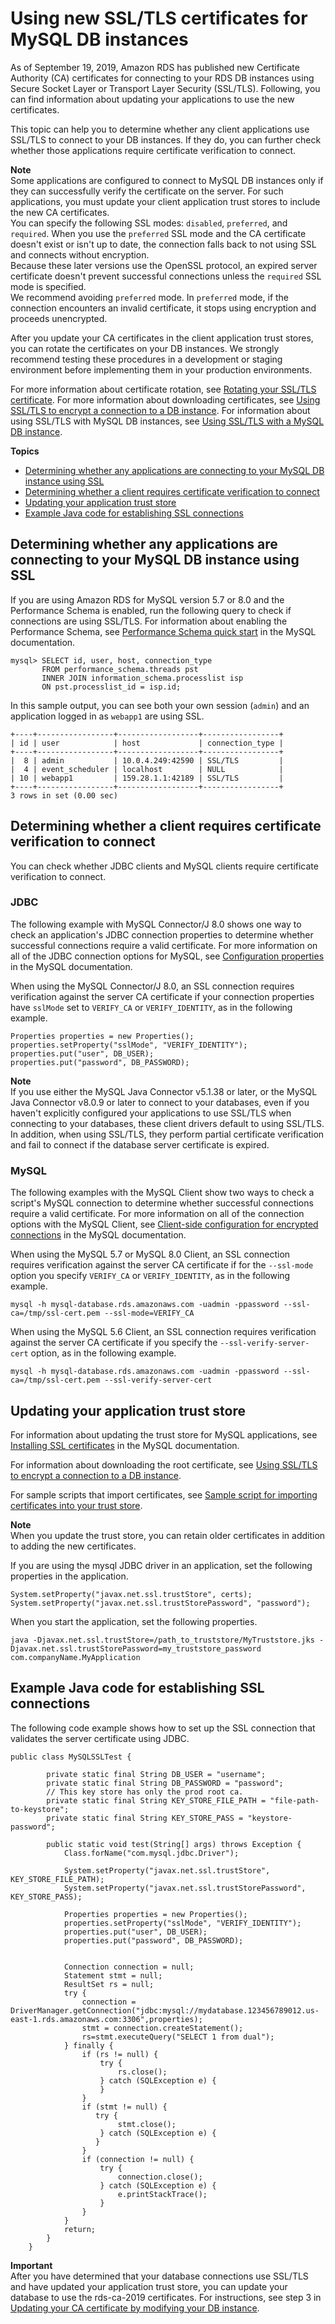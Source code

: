 # Using new SSL/TLS certificates for MySQL DB instances<a name="ssl-certificate-rotation-mysql"></a>

As of September 19, 2019, Amazon RDS has published new Certificate Authority \(CA\) certificates for connecting to your RDS DB instances using Secure Socket Layer or Transport Layer Security \(SSL/TLS\)\. Following, you can find information about updating your applications to use the new certificates\.

This topic can help you to determine whether any client applications use SSL/TLS to connect to your DB instances\. If they do, you can further check whether those applications require certificate verification to connect\. 

**Note**  
Some applications are configured to connect to MySQL DB instances only if they can successfully verify the certificate on the server\. For such applications, you must update your client application trust stores to include the new CA certificates\.   
You can specify the following SSL modes: `disabled`, `preferred`, and `required`\. When you use the `preferred` SSL mode and the CA certificate doesn't exist or isn't up to date, the connection falls back to not using SSL and connects without encryption\.  
Because these later versions use the OpenSSL protocol, an expired server certificate doesn't prevent successful connections unless the `required` SSL mode is specified\.  
We recommend avoiding `preferred` mode\. In `preferred` mode, if the connection encounters an invalid certificate, it stops using encryption and proceeds unencrypted\.

After you update your CA certificates in the client application trust stores, you can rotate the certificates on your DB instances\. We strongly recommend testing these procedures in a development or staging environment before implementing them in your production environments\.

For more information about certificate rotation, see [Rotating your SSL/TLS certificate](UsingWithRDS.SSL-certificate-rotation.md)\. For more information about downloading certificates, see [Using SSL/TLS to encrypt a connection to a DB instance](UsingWithRDS.SSL.md)\. For information about using SSL/TLS with MySQL DB instances, see [Using SSL/TLS with a MySQL DB instance](mysql-ssl-connections.md#MySQL.Concepts.SSLSupport)\.

**Topics**
+ [Determining whether any applications are connecting to your MySQL DB instance using SSL](#ssl-certificate-rotation-mysql.determining-server)
+ [Determining whether a client requires certificate verification to connect](#ssl-certificate-rotation-mysql.determining-client)
+ [Updating your application trust store](#ssl-certificate-rotation-mysql.updating-trust-store)
+ [Example Java code for establishing SSL connections](#ssl-certificate-rotation-mysql.java-example)

## Determining whether any applications are connecting to your MySQL DB instance using SSL<a name="ssl-certificate-rotation-mysql.determining-server"></a>

If you are using Amazon RDS for MySQL version 5\.7 or 8\.0 and the Performance Schema is enabled, run the following query to check if connections are using SSL/TLS\. For information about enabling the Performance Schema, see [ Performance Schema quick start](https://dev.mysql.com/doc/refman/8.0/en/performance-schema-quick-start.html) in the MySQL documentation\.

```
mysql> SELECT id, user, host, connection_type 
       FROM performance_schema.threads pst 
       INNER JOIN information_schema.processlist isp 
       ON pst.processlist_id = isp.id;
```

In this sample output, you can see both your own session \(`admin`\) and an application logged in as `webapp1` are using SSL\.

```
+----+-----------------+------------------+-----------------+
| id | user            | host             | connection_type |
+----+-----------------+------------------+-----------------+
|  8 | admin           | 10.0.4.249:42590 | SSL/TLS         |
|  4 | event_scheduler | localhost        | NULL            |
| 10 | webapp1         | 159.28.1.1:42189 | SSL/TLS         |
+----+-----------------+------------------+-----------------+
3 rows in set (0.00 sec)
```

## Determining whether a client requires certificate verification to connect<a name="ssl-certificate-rotation-mysql.determining-client"></a>

You can check whether JDBC clients and MySQL clients require certificate verification to connect\.

### JDBC<a name="ssl-certificate-rotation-mysql.determining-client.jdbc"></a>

The following example with MySQL Connector/J 8\.0 shows one way to check an application's JDBC connection properties to determine whether successful connections require a valid certificate\. For more information on all of the JDBC connection options for MySQL, see [ Configuration properties](https://dev.mysql.com/doc/connector-j/8.0/en/connector-j-reference-configuration-properties.html) in the MySQL documentation\.

When using the MySQL Connector/J 8\.0, an SSL connection requires verification against the server CA certificate if your connection properties have `sslMode` set to `VERIFY_CA` or `VERIFY_IDENTITY`, as in the following example\.

```
Properties properties = new Properties();
properties.setProperty("sslMode", "VERIFY_IDENTITY");
properties.put("user", DB_USER);
properties.put("password", DB_PASSWORD);
```

**Note**  
If you use either the MySQL Java Connector v5\.1\.38 or later, or the MySQL Java Connector v8\.0\.9 or later to connect to your databases, even if you haven't explicitly configured your applications to use SSL/TLS when connecting to your databases, these client drivers default to using SSL/TLS\. In addition, when using SSL/TLS, they perform partial certificate verification and fail to connect if the database server certificate is expired\.

### MySQL<a name="ssl-certificate-rotation-mysql.determining-client.mysql"></a>

The following examples with the MySQL Client show two ways to check a script's MySQL connection to determine whether successful connections require a valid certificate\. For more information on all of the connection options with the MySQL Client, see [ Client\-side configuration for encrypted connections](https://dev.mysql.com/doc/refman/8.0/en/using-encrypted-connections.html#using-encrypted-connections-client-side-configuration) in the MySQL documentation\.

When using the MySQL 5\.7 or MySQL 8\.0 Client, an SSL connection requires verification against the server CA certificate if for the `--ssl-mode` option you specify `VERIFY_CA` or `VERIFY_IDENTITY`, as in the following example\.

```
mysql -h mysql-database.rds.amazonaws.com -uadmin -ppassword --ssl-ca=/tmp/ssl-cert.pem --ssl-mode=VERIFY_CA                
```

When using the MySQL 5\.6 Client, an SSL connection requires verification against the server CA certificate if you specify the `--ssl-verify-server-cert` option, as in the following example\.

```
mysql -h mysql-database.rds.amazonaws.com -uadmin -ppassword --ssl-ca=/tmp/ssl-cert.pem --ssl-verify-server-cert            
```

## Updating your application trust store<a name="ssl-certificate-rotation-mysql.updating-trust-store"></a>

For information about updating the trust store for MySQL applications, see [Installing SSL certificates](https://dev.mysql.com/doc/mysql-monitor/8.0/en/mem-ssl-installation.html) in the MySQL documentation\.

For information about downloading the root certificate, see [Using SSL/TLS to encrypt a connection to a DB instance](UsingWithRDS.SSL.md)\.

For sample scripts that import certificates, see [Sample script for importing certificates into your trust store](UsingWithRDS.SSL-certificate-rotation.md#UsingWithRDS.SSL-certificate-rotation-sample-script)\.

**Note**  
When you update the trust store, you can retain older certificates in addition to adding the new certificates\.

If you are using the mysql JDBC driver in an application, set the following properties in the application\.

```
System.setProperty("javax.net.ssl.trustStore", certs);
System.setProperty("javax.net.ssl.trustStorePassword", "password");
```

When you start the application, set the following properties\.

```
java -Djavax.net.ssl.trustStore=/path_to_truststore/MyTruststore.jks -Djavax.net.ssl.trustStorePassword=my_truststore_password com.companyName.MyApplication        
```

## Example Java code for establishing SSL connections<a name="ssl-certificate-rotation-mysql.java-example"></a>

The following code example shows how to set up the SSL connection that validates the server certificate using JDBC\.

```
public class MySQLSSLTest {
     
        private static final String DB_USER = "username";
        private static final String DB_PASSWORD = "password";
        // This key store has only the prod root ca.
        private static final String KEY_STORE_FILE_PATH = "file-path-to-keystore";
        private static final String KEY_STORE_PASS = "keystore-password";
            
        public static void test(String[] args) throws Exception {
            Class.forName("com.mysql.jdbc.Driver");
                    
            System.setProperty("javax.net.ssl.trustStore", KEY_STORE_FILE_PATH);
            System.setProperty("javax.net.ssl.trustStorePassword", KEY_STORE_PASS);
            
            Properties properties = new Properties();
            properties.setProperty("sslMode", "VERIFY_IDENTITY");
            properties.put("user", DB_USER);
            properties.put("password", DB_PASSWORD);
            
     
            Connection connection = null;
            Statement stmt = null;
            ResultSet rs = null;
            try {
                connection = DriverManager.getConnection("jdbc:mysql://mydatabase.123456789012.us-east-1.rds.amazonaws.com:3306",properties);
                stmt = connection.createStatement();
                rs=stmt.executeQuery("SELECT 1 from dual");
            } finally {
                if (rs != null) {
                    try {
                        rs.close();
                    } catch (SQLException e) {
                    }
                }
                if (stmt != null) {
                   try {
                        stmt.close();
                    } catch (SQLException e) {
                   }
                }
                if (connection != null) {
                    try {
                        connection.close();
                    } catch (SQLException e) {
                        e.printStackTrace();
                    }
                }
            }
            return;
        }
    }
```

**Important**  
After you have determined that your database connections use SSL/TLS and have updated your application trust store, you can update your database to use the rds\-ca\-2019 certificates\. For instructions, see step 3 in [Updating your CA certificate by modifying your DB instance](UsingWithRDS.SSL-certificate-rotation.md#UsingWithRDS.SSL-certificate-rotation-updating)\.